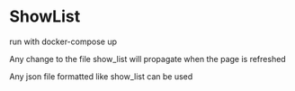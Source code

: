 # ShowList
run with docker-compose up

Any change to the file show_list will propagate when the page is refreshed

Any json file formatted like show_list can be used

